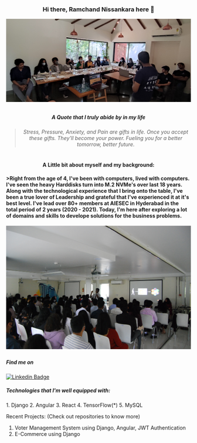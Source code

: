 <h3 align="center">Hi there, Ramchand Nissankara here 👋</h3>

<img src="https://github.com/nitroZai/nitroData/blob/main/IMG_20210307_134733.jpg">


## <h5 align="center">A Quote that I truly abide by in my life</h5>
> <h6 align="center"> Stress, Pressure, Anxiety, and Pain are gifts in life. Once you accept these gifts. They'll become your power. Fueling you for a better tomorrow, better future. </h6>

#

<h4 align="center">A Little bit about myself and my background:<h4>
>Right from the age of 4, I've been with computers, lived with computers. I've seen the heavy Harddisks turn into M.2 NVMe's over last 18 years. Along with the technological experience that I bring onto the table, I've been a true lover of Leadership and grateful that I've experienced it at it's best level. I've lead over 80+ members at AIESEC in Hyderabad in the total period of 2 years (2020 - 2021). Today, I'm here after exploring a lot of domains and skills to develope solutions for the business problems.<h5>

  
<img src="https://github.com/nitroZai/nitroData/blob/main/DSC_9184.JPG">



<h5>Find me on</h5>

[![Linkedin Badge](https://img.shields.io/badge/-TarakaRamchandNissankara-blue?style=plastic-square&logo=Linkedin&logoColor=white&link=https://www.linkedin.com/in/taraka-ramchand-nissankara-34595317a/)](https://www.linkedin.com/in/taraka-ramchand-nissankara-34595317a/)<h4>

<h5>Technologies that I'm well equipped with:</h5>
1. Django
2. Angular
3. React
4. TensorFlow(*)
5. MySQL

Recent Projects: (Check out repositories to know more)
1. Voter Management System using Django, Angular, JWT Authentication
2. E-Commerce using Django
